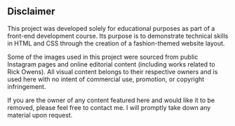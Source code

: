 ## Disclaimer

This project was developed solely for educational purposes as part of a front-end development course. Its purpose is to demonstrate technical skills in HTML and CSS through the creation of a fashion-themed website layout.

Some of the images used in this project were sourced from public Instagram pages and online editorial content (including works related to Rick Owens). All visual content belongs to their respective owners and is used here with no intent of commercial use, promotion, or copyright infringement.

If you are the owner of any content featured here and would like it to be removed, please feel free to contact me. I will promptly take down any material upon request.

